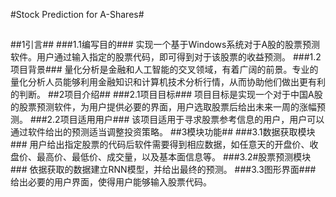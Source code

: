 #Stock Prediction for A-Shares#
##
##1引言##
###1.1编写目的###
实现一个基于Windows系统对于A股的股票预测软件。用户通过输入指定的股票代码，即可得到对于该股票的收益预测。
###1.2项目背景###
量化分析是金融和人工智能的交叉领域，有着广阔的前景。专业的量化分析人员能够利用金融知识和计算机技术分析行情，从而协助他们做出更有利的判断。
##2项目介绍##
###2.1项目目标###
项目目标是实现一个对于中国A股的股票预测软件，为用户提供必要的界面，用户选取股票后给出未来一周的涨幅预测。
###2.2项目适用用户###
该项目适用于寻求股票参考信息的用户，用户可以通过软件给出的预测适当调整投资策略。
##3模块功能##
###3.1数据获取模块###
用户给出指定股票的代码后软件需要得到相应数据，如任意天的开盘价、收盘价、最高价、最低价、成交量，以及基本面信息等。
###3.2#股票预测模块###
依据获取的数据建立RNN模型，并给出最终的预测。
###3.3图形界面###
给出必要的用户界面，使得用户能够输入股票代码。
